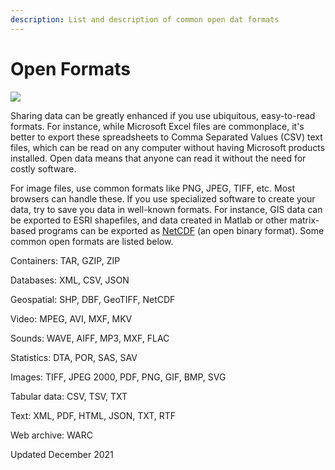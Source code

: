 ```yaml
---
description: List and description of common open dat formats
---
```


# Open Formats

![](<../../.gitbook/assets/image (13).png>)

Sharing data can be greatly enhanced if you use ubiquitous, easy-to-read formats. For instance, while Microsoft Excel files are commonplace, it's better to export these spreadsheets to Comma Separated Values (CSV) text files, which can be read on any computer without having Microsoft products installed.  Open data means that anyone can read it without the need for costly software.

For image files, use common formats like PNG, JPEG, TIFF, etc. Most browsers can handle these. If you use specialized software to create your data, try to save you data in well-known formats. For instance, GIS data can be exported to ESRI shapefiles, and data created in Matlab or other matrix-based programs can be exported as [NetCDF](http://www.unidata.ucar.edu/software/netcdf/) (an open binary format).  Some common open formats are listed below.

Containers: TAR, GZIP, ZIP&#x20;

Databases: XML, CSV, JSON&#x20;

Geospatial: SHP, DBF, GeoTIFF, NetCDF&#x20;

Video: MPEG, AVI, MXF, MKV&#x20;

Sounds: WAVE, AIFF, MP3, MXF, FLAC&#x20;

Statistics: DTA, POR, SAS, SAV&#x20;

Images: TIFF, JPEG 2000, PDF, PNG, GIF, BMP, SVG&#x20;

Tabular data: CSV, TSV, TXT&#x20;

Text: XML, PDF, HTML, JSON, TXT, RTF&#x20;

Web archive: WARC&#x20;

Updated December 2021
